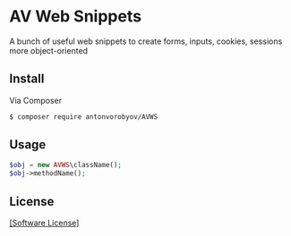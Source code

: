 # AV Web Snippets
A bunch of useful web snippets to create forms, inputs, cookies, sessions more object-oriented
## Install
Via Composer
``` bash
$ composer require antonvorobyov/AVWS
```
## Usage
``` php
$obj = new AVWS\className();
$obj->methodName();
```
## License
[[Software License]](LICENSE.md)
